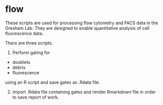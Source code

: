 # flow
These scripts are used for processing flow cytometry and FACS data in the Gresham Lab. 
They are designed to enable quantitative analysis of cell fluorescence data. 

There are three scripts.

1. Perform gating for

* doublets 
* debris 
* fluorescence 

using an R script and save gates as .Rdata file.
    
2. Import .Rdata file containing gates and render Rmarkdown file in order to save report of work.
